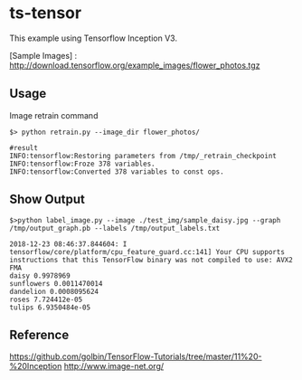 # ts-tensor
This example using Tensorflow Inception V3.

[Sample Images] : http://download.tensorflow.org/example_images/flower_photos.tgz

## Usage
Image retrain command

```
$> python retrain.py --image_dir flower_photos/

#result
INFO:tensorflow:Restoring parameters from /tmp/_retrain_checkpoint
INFO:tensorflow:Froze 378 variables.
INFO:tensorflow:Converted 378 variables to const ops.

```

## Show Output
```
$>python label_image.py --image ./test_img/sample_daisy.jpg --graph /tmp/output_graph.pb --labels /tmp/output_labels.txt

2018-12-23 08:46:37.844604: I tensorflow/core/platform/cpu_feature_guard.cc:141] Your CPU supports instructions that this TensorFlow binary was not compiled to use: AVX2 FMA
daisy 0.9978969
sunflowers 0.0011470014
dandelion 0.0008095624
roses 7.724412e-05
tulips 6.9350484e-05
```


## Reference
https://github.com/golbin/TensorFlow-Tutorials/tree/master/11%20-%20Inception
http://www.image-net.org/